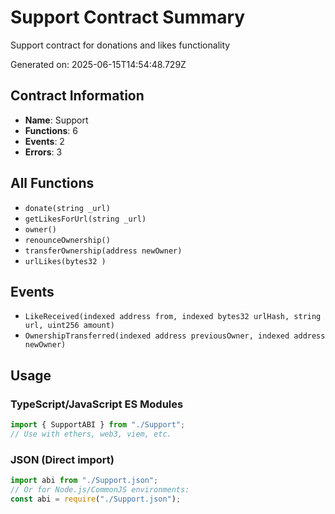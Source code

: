 # Support Contract Summary

Support contract for donations and likes functionality

Generated on: 2025-06-15T14:54:48.729Z

## Contract Information

- **Name**: Support
- **Functions**: 6
- **Events**: 2
- **Errors**: 3

## All Functions

- `donate(string _url)`
- `getLikesForUrl(string _url)`
- `owner()`
- `renounceOwnership()`
- `transferOwnership(address newOwner)`
- `urlLikes(bytes32 )`

## Events

- `LikeReceived(indexed address from, indexed bytes32 urlHash, string url, uint256 amount)`
- `OwnershipTransferred(indexed address previousOwner, indexed address newOwner)`

## Usage

### TypeScript/JavaScript ES Modules

```typescript
import { SupportABI } from "./Support";
// Use with ethers, web3, viem, etc.
```

### JSON (Direct import)

```javascript
import abi from "./Support.json";
// Or for Node.js/CommonJS environments:
const abi = require("./Support.json");
```
